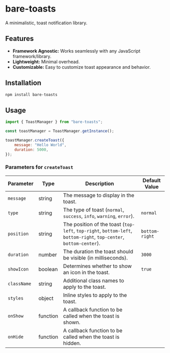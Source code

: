 # bare-toasts

A minimalistic, toast notification library.

## Features

-   **Framework Agnostic:** Works seamlessly with any JavaScript framework/library.
-   **Lightweight:** Minimal overhead.
-   **Customizable:** Easy to customize toast appearance and behavior.

## Installation

```bash
npm install bare-toasts
```

## Usage

```javascript
import { ToastManager } from "bare-toasts";

const toastManager = ToastManager.getInstance();

toastManager.createToast({
    message: "Hello World",
    duration: 5000,
});
```

### Parameters for `createToast`

| Parameter   | Type     | Description                                                                                                        | Default Value  |
| ----------- | -------- | ------------------------------------------------------------------------------------------------------------------ | -------------- |
| `message`   | string   | The message to display in the toast.                                                                               |                |
| `type`      | string   | The type of toast (`normal`, `success`, `info`, `warning`, `error`).                                               | `normal`       |
| `position`  | string   | The position of the toast (`top-left`, `top-right`, `bottom-left`, `bottom-right`, `top-center`, `bottom-center`). | `bottom-right` |
| `duration`  | number   | The duration the toast should be visible (in milliseconds).                                                        | `3000`         |
| `showIcon`  | boolean  | Determines whether to show an icon in the toast.                                                                   | `true`         |
| `className` | string   | Additional class names to apply to the toast.                                                                      |                |
| `styles`    | object   | Inline styles to apply to the toast.                                                                               |                |
| `onShow`    | function | A callback function to be called when the toast is shown.                                                          |                |
| `onHide`    | function | A callback function to be called when the toast is hidden.                                                         |                |
